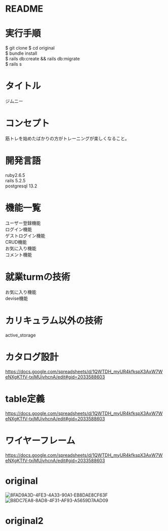 # README


# 実行手順
$ git clone 
$ cd original  
$ bundle install  
$ rails db:create && rails db:migrate  
$ rails s  

# タイトル
ジムニー

 
# コンセプト
 
筋トレを始めたばかりの方がトレーニングが楽しくなること。
 
# 開発言語
 
ruby2.6.5  
rails 5.2.5  
postgresql 13.2  
 
# 機能一覧

ユーザー登録機能  
ログイン機能  
ゲストログイン機能  
CRUD機能  
お気に入り機能  
コメント機能  
 
# 就業turmの技術
 
お気に入り機能  
devise機能

# カリキュラム以外の技術
 
active_storage
 
# カタログ設計
 
https://docs.google.com/spreadsheets/d/1QWTDH_myUR4kfkspX3AxW7WeNXgKTfV-txjMUjvhcnA/edit#gid=2033588603
 
# table定義

https://docs.google.com/spreadsheets/d/1QWTDH_myUR4kfkspX3AxW7WeNXgKTfV-txjMUjvhcnA/edit#gid=2033588603
 

 
# ワイヤーフレーム
https://docs.google.com/spreadsheets/d/1QWTDH_myUR4kfkspX3AxW7WeNXgKTfV-txjMUjvhcnA/edit#gid=2033588603

# original
![8FAD9A3D-4FE3-4A33-90A1-EB8DAE8CF63F](https://user-images.githubusercontent.com/77220182/129830876-72161fb5-2228-4a9d-8018-3c0c92df40cf.jpeg)
![B8DC7EA8-8AD8-4F31-AF93-A5659D7AAD09](https://user-images.githubusercontent.com/77220182/129830879-f26d91f1-8a2f-4434-bc86-f8fbcb22719d.jpeg)

# original2
